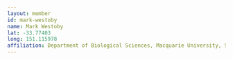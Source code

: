 ```yaml
---
layout: member
id: mark-westoby
name: Mark Westoby
lat: -33.77403
long: 151.115978
affiliation: Department of Biological Sciences, Macquarie University, Sydney, NSW, Australia 
---
```



